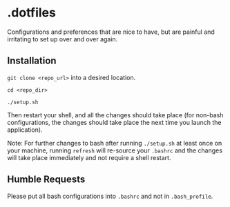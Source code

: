 # .dotfiles

Configurations and preferences that are nice to have, but are painful and irritating to set up over and over again.

## Installation

`git clone <repo_url>` into a desired location.

`cd <repo_dir>`

`./setup.sh`

Then restart your shell, and all the changes should take place (for non-bash configurations, the changes should take place the next time you launch the application).

Note: For further changes to bash after running `./setup.sh` at least once on your machine, running `refresh` will re-source your `.bashrc` and the changes will take place immediately and not require a shell restart.

## Humble Requests

Please put all bash configurations into `.bashrc` and not in `.bash_profile`.

